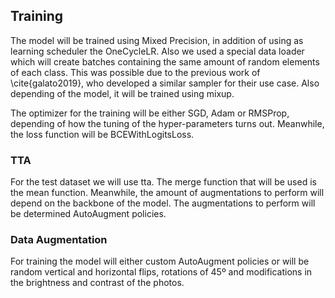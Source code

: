 ## Training

The model will be trained using Mixed Precision, in addition of using as learning scheduler the OneCycleLR. Also we used a special data loader which will create batches containing the same amount of random elements of each class. This was possible due to the previous work of \cite{galato2019}, who developed a similar sampler for their use case. Also depending of the model, it will be trained using mixup.

<!-- The optimizer for the training will be either SGD, Adam or RMSProp, depending of how the tuning of the hyper-parameters turns out. Meanwhile, the loss function will depend if the model is trained by using mixup or not. When using Mixup it will be trained by using CrossEntropyLoss, meanwhile if it's not trained by it, the model will be trained using BCEWithLogitsLoss. -->

The optimizer for the training will be either SGD, Adam or RMSProp, depending of how the tuning of the hyper-parameters turns out. Meanwhile, the loss function will be BCEWithLogitsLoss.

### TTA

For the test dataset we will use tta. The merge function that will be used is the mean function. Meanwhile, the amount of augmentations to perform will depend on the backbone of the model. The augmentations to perform will be determined AutoAugment policies.

### Data Augmentation

For training the model will either custom AutoAugment policies or will be random vertical and horizontal flips, rotations of 45º and modifications in the brightness and contrast of the photos.

